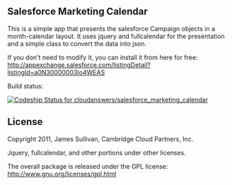 ## Salesforce Marketing Calendar

This is a simple app that presents the salesforce Campaign objects in a month-calendar layout.  It uses jquery and fullcalendar for the presentation and a simple class to convert the data into json.

If you don't need to modify it, you can install it from here for free:
http://appexchange.salesforce.com/listingDetail?listingId=a0N30000003Io4WEAS

Build status:

[ ![Codeship Status for cloudanswers/salesforce_marketing_calendar](https://www.codeship.io/projects/843df580-8196-0131-b037-26346df4cec6/status?branch=master)](https://www.codeship.io/projects/14725)

## License

Copyright 2011, James Sullivan, Cambridge Cloud Partners, Inc.

Jquery, fullcalendar, and other portions under other licenses.

The overall package is released under the GPL license:
http://www.gnu.org/licenses/gpl.html

